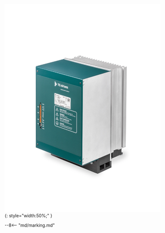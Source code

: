![TGS-560-50/100 pic](../../../../source/img/photo_TGS-560-50_100.webp){: style="width:50%;" }

--8<-- "md/marking.md"
